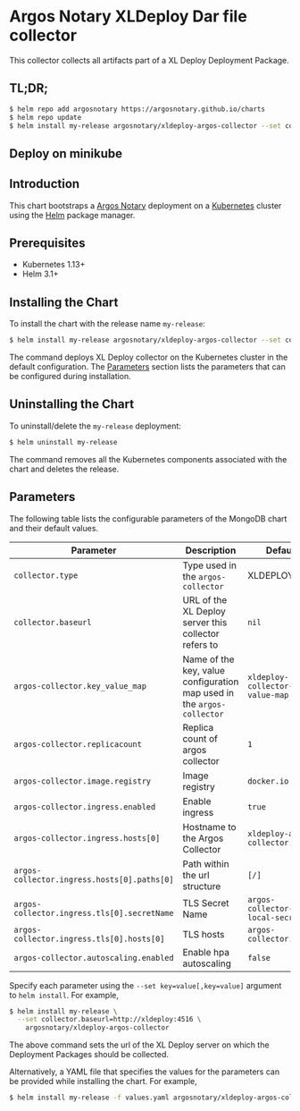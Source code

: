 # Argos Notary XLDeploy Dar file collector

This collector collects all artifacts part of a XL Deploy Deployment Package. 

## TL;DR;

```bash
$ helm repo add argosnotary https://argosnotary.github.io/charts
$ helm repo update
$ helm install my-release argosnotary/xldeploy-argos-collector --set collector.baseurl="http://<xldeploy host and port>"
```

## Deploy on minikube

## Introduction

This chart bootstraps a [Argos Notary](https://github.com/argosnotary) deployment on a [Kubernetes](http://kubernetes.io) cluster using the [Helm](https://helm.sh) package manager.

## Prerequisites

- Kubernetes 1.13+
- Helm 3.1+

## Installing the Chart

To install the chart with the release name `my-release`:

```bash
$ helm install my-release argosnotary/xldeploy-argos-collector --set collector.baseurl="http://<xldeploy host and port>"
```

The command deploys XL Deploy collector on the Kubernetes cluster in the default configuration. The [Parameters](#parameters) section lists the parameters that can be configured during installation.

## Uninstalling the Chart

To uninstall/delete the `my-release` deployment:

```bash
$ helm uninstall my-release
```

The command removes all the Kubernetes components associated with the chart and deletes the release.

## Parameters

The following table lists the configurable parameters of the MongoDB chart and their default values.

| Parameter                                   | Description                                                            | Default                            |
|---------------------------------------------|------------------------------------------------------------------------|------------------------------------|
| `collector.type`                            | Type used in the `argos-collector`                                     | XLDEPLOY                           |
| `collector.baseurl`                         | URL of the XL Deploy server this collector refers to                   | `nil`                              |
| `argos-collector.key_value_map`             | Name of the key, value configuration map used in the `argos-collector` | `xldeploy-collector-key-value-map` |
| `argos-collector.replicacount`              | Replica count of argos collector                                       | `1`                                |
| `argos-collector.image.registry`            | Image registry                                                         | `docker.io`                        |
| `argos-collector.ingress.enabled`           | Enable ingress                                                         | `true`                             |
| `argos-collector.ingress.hosts[0]`          | Hostname to the Argos Collector                                        | `xldeploy-argos-collector.local`   |
| `argos-collector.ingress.hosts[0].paths[0]` | Path within the url structure                                          | `[/]`                              |
| `argos-collector.ingress.tls[0].secretName` | TLS Secret Name                                                        | `argos-collector-tls-local-secret` |
| `argos-collector.ingress.tls[0].hosts[0]`   | TLS hosts                                                              | `argos-collector.local`            |
| `argos-collector.autoscaling.enabled`       | Enable hpa autoscaling                                                 | `false`                            |

Specify each parameter using the `--set key=value[,key=value]` argument to `helm install`. For example,

```bash
$ helm install my-release \
  --set collector.baseurl=http://xldeploy:4516 \
    argosnotary/xldeploy-argos-collector
```

The above command sets the url of the XL Deploy server on which the Deployment Packages should be collected.

Alternatively, a YAML file that specifies the values for the parameters can be provided while installing the chart. For example,

```bash
$ helm install my-release -f values.yaml argosnotary/xldeploy-argos-collector
```
